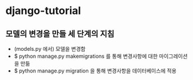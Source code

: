 # django-tutorial

## 모델의 변경을 만들 세 단계의 지침
- (models.py 에서) 모델을 변경함
- $ python manage.py makemigrations 를 통해 변경사항에 대한 마이그레이션을 만듦
- $ python manage.py migration 을 통해 변경사항을 데이터베이스에 적용 
